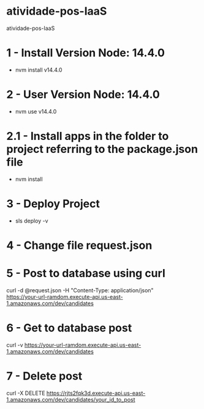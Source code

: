 # atividade-pos-IaaS
atividade-pos-IaaS

# 1 - Install Version Node: 14.4.0
- nvm install v14.4.0

# 2 - User Version Node: 14.4.0

- nvm use v14.4.0

# 2.1 - Install apps in the folder to project referring to the package.json file

- nvm install

# 3 - Deploy Project
- sls deploy -v 

# 4 - Change file request.json

# 5 - Post to database using curl

curl -d @request.json -H "Content-Type: application/json" \
https://your-url-ramdom.execute-api.us-east-1.amazonaws.com/dev/candidates

# 6 - Get to database post

curl -v https://your-url-ramdom.execute-api.us-east-1.amazonaws.com/dev/candidates

# 7 - Delete post

curl -X DELETE https://rjts2fqk3d.execute-api.us-east-1.amazonaws.com/dev/candidates/your_id_to_post
